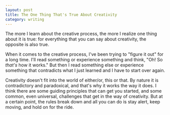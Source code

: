 ```yaml
---
layout: post
title: The One Thing That's True About Creativity
category: writing
---
```


The more I learn about the creative process, the more I realize one thing about it is true: for everything that you can say about creativity, the opposite is also true. 

When it comes to the creative process, I've been trying to "figure it out" for a long time. I'll read something or experience something and think, "Oh! So *that's* how it works." But then I read something else or experience something that contradicts what I just learned and I have to start over again.

Creativity doesn't fit into the world of either/or, this or that. By nature it is contradictory and paradoxical, and that's why it works the way it does. I think there are some guiding principles that can get you started, and some common, even universal, challenges that get in the way of creativity. But at a certain point, the rules break down and all you can do is stay alert, keep moving, and hold on for the ride.